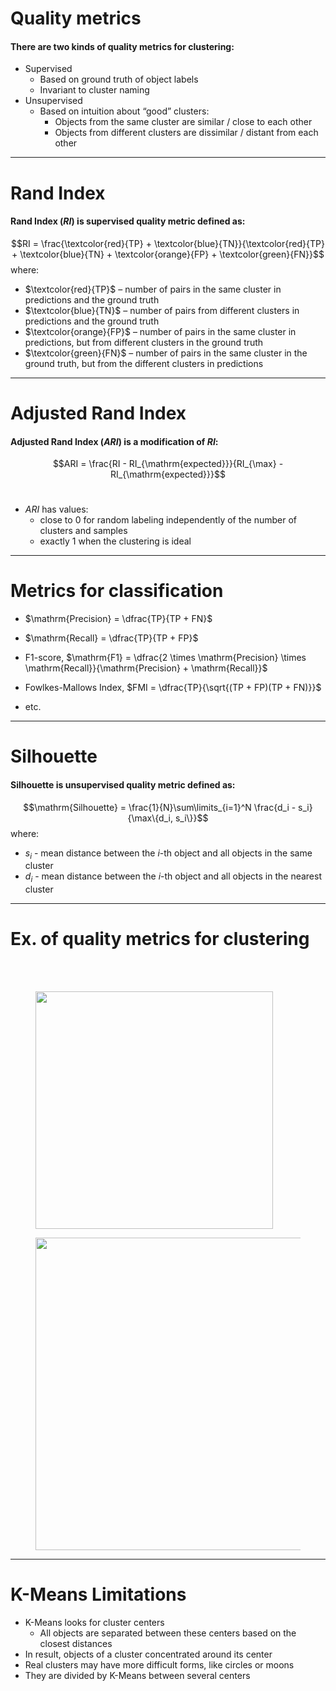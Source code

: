 # Quality metrics

#### There are two kinds of quality metrics for clustering:

* Supervised
  * Based on ground truth of object labels
  * Invariant to cluster naming
* Unsupervised
  * Based on intuition about “good” clusters:
    * Objects from the same cluster are similar / close to each other
    * Objects from different clusters are dissimilar / distant from each other

---

# Rand Index

#### Rand Index ($RI$) is supervised quality metric defined as:
$$RI = \frac{\textcolor{red}{TP} + \textcolor{blue}{TN}}{\textcolor{red}{TP} + \textcolor{blue}{TN} + \textcolor{orange}{FP} + \textcolor{green}{FN}}$$
where:
* $\textcolor{red}{TP}$ – number of pairs in the same cluster in predictions and the ground truth
* $\textcolor{blue}{TN}$ – number of pairs from different clusters in predictions and the ground truth
* $\textcolor{orange}{FP}$ – number of pairs in the same cluster in predictions, but from different clusters in the ground truth
* $\textcolor{green}{FN}$ – number of pairs in the same cluster in the ground truth, but from the different clusters in predictions

---

# Adjusted Rand Index

#### Adjusted Rand Index ($ARI$) is a modification of $RI$:
$$ARI = \frac{RI - RI_{\mathrm{expected}}}{RI_{\max} - RI_{\mathrm{expected}}}$$
<br>

* $ARI$ has values:
  * close to $0$ for random labeling independently of the number
of clusters and samples
  * exactly $1$ when the clustering is ideal

---

# Metrics for classification

* $\mathrm{Precision} = \dfrac{TP}{TP + FN}$

* $\mathrm{Recall} = \dfrac{TP}{TP + FP}$

* F1-score, $\mathrm{F1} = \dfrac{2 \times \mathrm{Precision} \times \mathrm{Recall}}{\mathrm{Precision} + \mathrm{Recall}}$

* Fowlkes-Mallows Index, $FMI = \dfrac{TP}{\sqrt{(TP + FP)(TP + FN)}}$

* etc.

---

# Silhouette

#### Silhouette is unsupervised quality metric defined as:
$$\mathrm{Silhouette} = \frac{1}{N}\sum\limits_{i=1}^N \frac{d_i - s_i}{\max\{d_i, s_i\}}$$
where:
* $s_i$ - mean distance between the $i$-th object and all objects in the same cluster
* $d_i$ - mean distance between the $i$-th object and all objects in the nearest
cluster

---

# Ex. of quality metrics for clustering

<br>
<br>
<div class="grid grid-cols-[1fr,1fr] gap-10">
<div>
  <figure>
    <img src="/clusters.png" style="width: 380px !important;">
  </figure>
</div>
<div>
  <figure>
    <img src="/quality_metrics.png" style="width: 500px !important;">
  </figure>
</div>
</div>

---

# K-Means Limitations

* K-Means looks for cluster centers
  * All objects are separated between these centers based on the closest distances
* In result, objects of a cluster concentrated around its center
* Real clusters may have more difficult forms, like circles or moons
* They are divided by K-Means between several centers